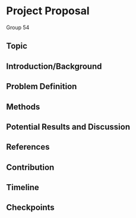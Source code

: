 # Project Proposal

Group 54

## Topic

## Introduction/Background

## Problem Definition

## Methods

## Potential Results and Discussion

## References

## Contribution

## Timeline

## Checkpoints
